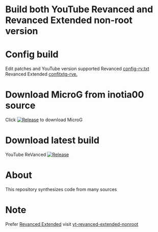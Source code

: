 # Build both YouTube Revanced and Revanced Extended non-root version

# Config build
Edit patches and YouTube version supported 
Revanced [config-rv.txt](config-rv.txt)
Revanced Extended [confitxtg-rve.](config-rve.txt)


# Download MicroG from inotia00 source 
Click [![Release](https://img.shields.io/github/v/release/inotia00/VancedMicroG.svg)](https://github.com/inotia00/VancedMicroG/releases/latest/download/microg.apk)
to download MicroG

# Download latest build
YouTube ReVanced
 [![Release](https://img.shields.io/github/v/release/luxysiv/yt-revanced-nonroot.svg)](https://github.com/luxysiv/yt-revanced-nonroot/releases/latest/download/yt-revanced_signed.apk)

# About
This repository synthesizes code from many sources

# Note
Prefer [Revanced Extended](https://github.com/inotia00/revanced-patches) visit [yt-revanced-extended-nonroot](https://github.com/luxysiv/yt-revanced-extended-nonroot) 
